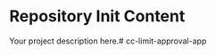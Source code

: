 Repository Init Content
=======================

Your project description here.# cc-limit-approval-app
